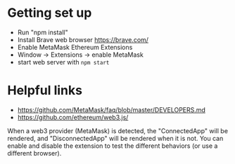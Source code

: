 # Getting set up
- Run "npm install"
- Install Brave web browser https://brave.com/
- Enable MetaMask Ethereum Extensions
 - Window -> Extensions -> enable MetaMask
- start web server with ```npm start```

# Helpful links
- https://github.com/MetaMask/faq/blob/master/DEVELOPERS.md
- https://github.com/ethereum/web3.js/

When a web3 provider (MetaMask) is detected, the "ConnectedApp" will be rendered, and "DisconnectedApp" will be rendered when it is not. You can enable and disable the extension to test the different behaviors (or use a different browser).
